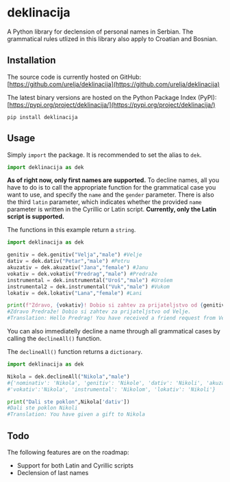 # deklinacija
A Python library for declension of personal names in Serbian. The  grammatical rules utlized in this library also apply to Croatian and Bosnian.

## Installation
The source code is currently hosted on GitHub: [https://github.com/urelja/deklinacija](https://github.com/urelja/deklinacija)

The latest binary versions are hosted on the Python Package Index (PyPI): [https://pypi.org/project/deklinacija/](https://pypi.org/project/deklinacija/)
```properties
pip install deklinacija
```
## Usage
Simply `import` the package. It is recommended to set the alias to `dek`.

```python
import deklinacija as dek
```
**As of right now, only first names are supported.** To decline names, all you have to do is to call the appropriate function for the grammatical case you want to use, and specify the `name` and the `gender` parameter. There is also the third `latin` parameter, which indicates whether the provided `name` parameter is written in the Cyrillic or Latin script. **Currently, only the Latin script is supported.**

The functions in this example return a `string`.
```python
import deklinacija as dek

genitiv = dek.genitiv("Velja","male") #Velje
dativ = dek.dativ("Petar","male") #Petru
akuzativ = dek.akuzativ("Jana","female") #Janu
vokativ = dek.vokativ("Predrag","male") #Predraže
instrumental = dek.instrumental("Uroš","male") #Urošem
instrumental2 = dek.instrumental("Vuk","male") #Vukom
lokativ = dek.lokativ("Lana","female") #Lani

print(f"Zdravo, {vokativ}! Dobio si zahtev za prijateljstvo od {genitiv}.") 
#Zdravo Predraže! Dobio si zahtev za prijateljstvo od Velje.
#Translation: Hello Predrag! You have received a friend request from Velja.
```

You can also immediatelly decline a name through all grammatical cases by calling the `declineAll()` function.

The `declineAll()` function returns a `dictionary`.

```python
import deklinacija as dek

Nikola = dek.declineAll("Nikola","male") 
#{'nominativ': 'Nikola', 'genitiv': 'Nikole', 'dativ': 'Nikoli', 'akuzativ': 'Nikolu', 
#'vokativ':'Nikola', 'instrumental': 'Nikolom', 'lokativ': 'Nikoli'}

print("Dali ste poklon",Nikola['dativ']) 
#Dali ste poklon Nikoli
#Translation: You have given a gift to Nikola
```

## Todo
The following features are on the roadmap:
- Support for both Latin and Cyrillic scripts
- Declension of last names

